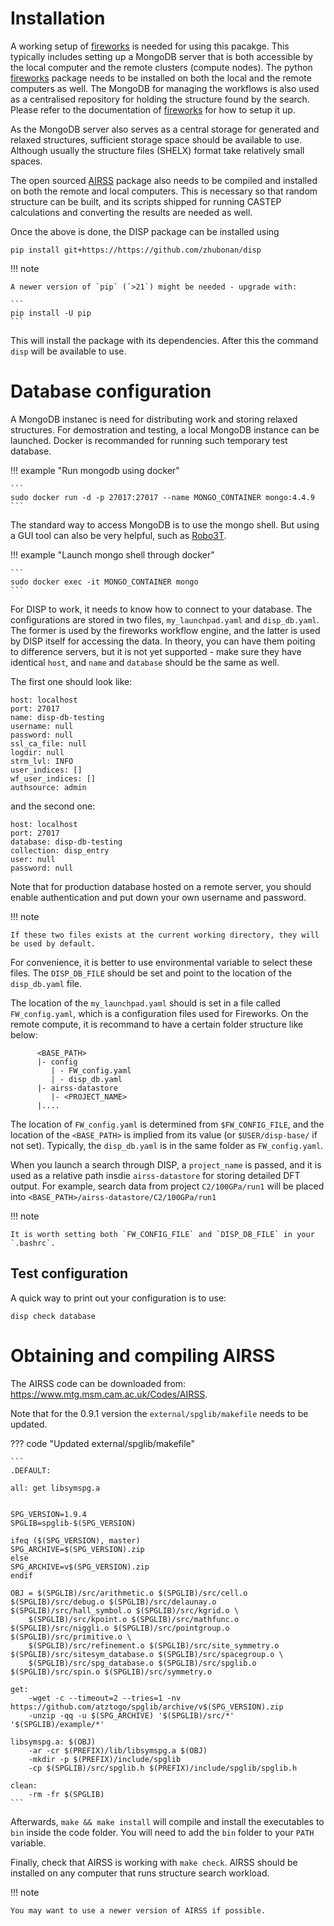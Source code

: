 # Installation

A working setup of
[fireworks](https://materialsproject.github.io/fireworks/) is needed for
using this pacakge. This typically includes setting up a MongoDB server
that is both accessible by the local computer and the remote clusters
(compute nodes). The python
[fireworks](https://materialsproject.github.io/fireworks/) package needs
to be installed on both the local and the remote computers as well. The
MongoDB for managing the workflows is also used as a centralised
repository for holding the structure found by the search. Please refer
to the documentation of
[fireworks](https://materialsproject.github.io/fireworks/) for how to
setup it up.

As the MongoDB server also serves as a central storage for generated and
relaxed structures, sufficient storage space should be available to use.
Although usually the structure files (SHELX) format take relatively
small spaces.

The open sourced [AIRSS](https://www.mtg.msm.cam.ac.uk/Codes/AIRSS)
package also needs to be compiled and installed on both the remote and
local computers. This is necessary so that random structure can be
built, and its scripts shipped for running CASTEP calculations and
converting the results are needed as well.

Once the above is done, the DISP package can be installed using

``` none
pip install git+https://https://github.com/zhubonan/disp
```

!!! note

    A newer version of `pip` (`>21`) might be needed - upgrade with:

    ```
    pip install -U pip
    ```

This will install the package with its dependencies. After this the
command `disp` will be available to use.


# Database configuration

A MongoDB instanec is need for distributing work and storing relaxed structures.
For demostration and testing, a local MongoDB instance can be launched.
Docker is recommanded for running such temporary test database.

!!! example "Run mongodb using docker"

    ```
    sudo docker run -d -p 27017:27017 --name MONGO_CONTAINER mongo:4.4.9     
    ```

The standard way to access MongoDB is to use the mongo shell.
But using a GUI tool can also be very helpful, such as [Robo3T](https://robomongo.org/).

!!! example "Launch mongo shell through docker"

    ```
    sudo docker exec -it MONGO_CONTAINER mongo
    ```

For DISP to work, it needs to know how to connect to your database. 
The configurations are stored in two files, `my_launchpad.yaml` and `disp_db.yaml`.
The former is used by the fireworks workflow engine, and the latter is used by DISP itself for accessing 
the data.
In theory, you can have them poiting to difference servers, but it is not yet supported - make sure they have identical `host`, and `name`  and `database` should be the same as well.

The first one should look like:

```
host: localhost
port: 27017
name: disp-db-testing
username: null
password: null
ssl_ca_file: null
logdir: null
strm_lvl: INFO
user_indices: []
wf_user_indices: []
authsource: admin
```

and the second one:

```
host: localhost
port: 27017
database: disp-db-testing
collection: disp_entry
user: null
password: null
```

Note that for production database hosted on a remote server, you should enable authentication and put down your own username and password.

!!! note

    If these two files exists at the current working directory, they will be used by default.

For convenience, it is better to use environmental variable to select these files. 
The `DISP_DB_FILE` should be set and point to the location of the `disp_db.yaml` file.

The location of the `my_launchpad.yaml` should is set in a file called `FW_config.yaml`, 
which is a configuration files used for Fireworks.
On the remote compute, it is recommand to have a certain folder structure like below:

```
      <BASE_PATH>
      |- config
         | - FW_config.yaml
         | - disp_db.yaml
      |- airss-datastore
         |- <PROJECT_NAME>
      |....
```

The location of `FW_config.yaml` is determined from `$FW_CONFIG_FILE`, and the location of the `<BASE_PATH>` is implied from its value (or `$USER/disp-base/` if not set).
Typically, the `disp_db.yaml` is in the same folder as `FW_config.yaml`.

When you launch a search through DISP, a `project_name` is passed, and it is used as a relative path insdie `airss-datastore` for storing detailed DFT output.
For example, search data from project `C2/100GPa/run1` will be placed into `<BASE_PATH>/airss-datastore/C2/100GPa/run1`

!!! note 

    It is worth setting both `FW_CONFIG_FILE` and `DISP_DB_FILE` in your `.bashrc`.


## Test configuration

A quick way to print out your configuration is to use:

```
disp check database
```


# Obtaining and compiling AIRSS

The AIRSS code can be downloaded from: https://www.mtg.msm.cam.ac.uk/Codes/AIRSS.


Note that for the 0.9.1 version the `external/spglib/makefile` needs to be updated.

??? code "Updated external/spglib/makefile"

    ```
    .DEFAULT:

    all: get libsymspg.a


    SPG_VERSION=1.9.4
    SPGLIB=spglib-$(SPG_VERSION)

    ifeq ($(SPG_VERSION), master)
    SPG_ARCHIVE=$(SPG_VERSION).zip
    else
    SPG_ARCHIVE=v$(SPG_VERSION).zip
    endif

    OBJ = $(SPGLIB)/src/arithmetic.o $(SPGLIB)/src/cell.o $(SPGLIB)/src/debug.o $(SPGLIB)/src/delaunay.o $(SPGLIB)/src/hall_symbol.o $(SPGLIB)/src/kgrid.o \
        $(SPGLIB)/src/kpoint.o $(SPGLIB)/src/mathfunc.o $(SPGLIB)/src/niggli.o $(SPGLIB)/src/pointgroup.o $(SPGLIB)/src/primitive.o \
        $(SPGLIB)/src/refinement.o $(SPGLIB)/src/site_symmetry.o $(SPGLIB)/src/sitesym_database.o $(SPGLIB)/src/spacegroup.o \
        $(SPGLIB)/src/spg_database.o $(SPGLIB)/src/spglib.o $(SPGLIB)/src/spin.o $(SPGLIB)/src/symmetry.o

    get:
        -wget -c --timeout=2 --tries=1 -nv https://github.com/atztogo/spglib/archive/v$(SPG_VERSION).zip
        -unzip -qq -u $(SPG_ARCHIVE) '$(SPGLIB)/src/*' '$(SPGLIB)/example/*'

    libsymspg.a: $(OBJ)
        -ar -cr $(PREFIX)/lib/libsymspg.a $(OBJ)
        -mkdir -p $(PREFIX)/include/spglib
        -cp $(SPGLIB)/src/spglib.h $(PREFIX)/include/spglib/spglib.h

    clean:
        -rm -fr $(SPGLIB)
    ```

Afterwards, `make && make install` will compile and install the executables to `bin` inside the code folder.
You will need to add the `bin` folder to your `PATH` variable.

Finally, check that AIRSS is working with `make check`.
AIRSS should be installed on any computer that runs structure search workload.

!!! note

    You may want to use a newer version of AIRSS if possible.

